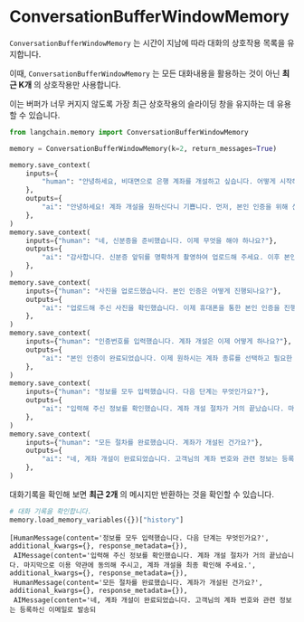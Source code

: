 # ConversationBufferWindowMemory

`ConversationBufferWindowMemory` 는 시간이 지남에 따라 대화의 상호작용 목록을 유지합니다.

이때, `ConversationBufferWindowMemory` 는 모든 대화내용을 활용하는 것이 아닌 **최근 K개** 의 상호작용만 사용합니다.

이는 버퍼가 너무 커지지 않도록 가장 최근 상호작용의 슬라이딩 창을 유지하는 데 유용할 수 있습니다.


```python
from langchain.memory import ConversationBufferWindowMemory

memory = ConversationBufferWindowMemory(k=2, return_messages=True)

memory.save_context(
    inputs={
        "human": "안녕하세요, 비대면으로 은행 계좌를 개설하고 싶습니다. 어떻게 시작해야 하나요?"
    },
    outputs={
        "ai": "안녕하세요! 계좌 개설을 원하신다니 기쁩니다. 먼저, 본인 인증을 위해 신분증을 준비해 주시겠어요?"
    },
)
memory.save_context(
    inputs={"human": "네, 신분증을 준비했습니다. 이제 무엇을 해야 하나요?"},
    outputs={
        "ai": "감사합니다. 신분증 앞뒤를 명확하게 촬영하여 업로드해 주세요. 이후 본인 인증 절차를 진행하겠습니다."
    },
)
memory.save_context(
    inputs={"human": "사진을 업로드했습니다. 본인 인증은 어떻게 진행되나요?"},
    outputs={
        "ai": "업로드해 주신 사진을 확인했습니다. 이제 휴대폰을 통한 본인 인증을 진행해 주세요. 문자로 발송된 인증번호를 입력해 주시면 됩니다."
    },
)
memory.save_context(
    inputs={"human": "인증번호를 입력했습니다. 계좌 개설은 이제 어떻게 하나요?"},
    outputs={
        "ai": "본인 인증이 완료되었습니다. 이제 원하시는 계좌 종류를 선택하고 필요한 정보를 입력해 주세요. 예금 종류, 통화 종류 등을 선택할 수 있습니다."
    },
)
memory.save_context(
    inputs={"human": "정보를 모두 입력했습니다. 다음 단계는 무엇인가요?"},
    outputs={
        "ai": "입력해 주신 정보를 확인했습니다. 계좌 개설 절차가 거의 끝났습니다. 마지막으로 이용 약관에 동의해 주시고, 계좌 개설을 최종 확인해 주세요."
    },
)
memory.save_context(
    inputs={"human": "모든 절차를 완료했습니다. 계좌가 개설된 건가요?"},
    outputs={
        "ai": "네, 계좌 개설이 완료되었습니다. 고객님의 계좌 번호와 관련 정보는 등록하신 이메일로 발송되었습니다. 추가적인 도움이 필요하시면 언제든지 문의해 주세요. 감사합니다!"
    },
)
```

대화기록을 확인해 보면 **최근 2개** 의 메시지만 반환하는 것을 확인할 수 있습니다.


```python
# 대화 기록을 확인합니다.
memory.load_memory_variables({})["history"]
```

```
[HumanMessage(content='정보를 모두 입력했습니다. 다음 단계는 무엇인가요?', additional_kwargs={}, response_metadata={}),
 AIMessage(content='입력해 주신 정보를 확인했습니다. 계좌 개설 절차가 거의 끝났습니다. 마지막으로 이용 약관에 동의해 주시고, 계좌 개설을 최종 확인해 주세요.', additional_kwargs={}, response_metadata={}),
 HumanMessage(content='모든 절차를 완료했습니다. 계좌가 개설된 건가요?', additional_kwargs={}, response_metadata={}),
 AIMessage(content='네, 계좌 개설이 완료되었습니다. 고객님의 계좌 번호와 관련 정보는 등록하신 이메일로 발송되
```